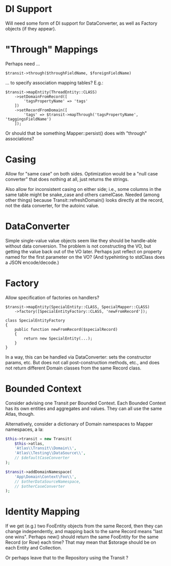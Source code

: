 # DI Support

Will need some form of DI support for DataConverter, as well as Factory objects
(if they appear).

# "Through" Mappings

Perhaps need ...

    $transit->through($throughFieldName, $foreignFieldName)

... to specify association mapping tables? E.g.:

    $transit->mapEntity(ThreadEntity::CLASS)
        ->setDomainFromRecord([
            'tagsPropertyName' => 'tags'
        ])
        ->setRecordFromDomain([
            'tags' => $transit->mapThrough('tagsPropertyName', 'taggingsFieldName')
        ]);

Or should that be something Mapper::persist() does with "through" associations?

# Casing

Allow for "same case" on both sides. Optimization would be a "null case
converter" that does nothing at all, just returns the strings.

Also allow for inconsistent casing on either side; i.e., some columns in the
same table might be snake_case and others camelCase. Needed (among other things)
because Transit::refreshDomain() looks directly at the record, not the data
converter, for the autoinc value.

# DataConverter

Simple single-value value objects seem like they should be handle-able without
data conversion. The problem is not constructing the VO, but getting the value
back out of the VO later. Perhaps just reflect on property named for the first
parameter on the VO? (And typehinting to stdClass does a JSON encode/decode.)

# Factory

Allow specification of factories on handlers?

```
$transit->mapEntity(SpecialEntity::CLASS, SpecialMapper::CLASS)
    ->factory([SpecialEntityFactory::CLASS, 'newFromRecord']);

class SpecialEntityFactory
{
    public function newFromRecord($specialRecord)
    {
        return new SpecialEntity(...);
    }
}
```

In a way, this can be handled via DataConverter: sets the constructor params,
etc. But does not call post-construction methods, etc., and does not return
different Domain classes from the same Record class.

# Bounded Context

Consider advising one Transit per Bounded Context. Each Bounded Context has its
own entities and aggregates and values. They can all use the same Atlas, though.

Alternatively, consider a dictionary of Domain namespaces to Mapper namespaces,
a la:

```php
$this->transit = new Transit(
    $this->atlas,
    'Atlas\\Transit\\Domain\\',
    'Atlas\\Testing\\DataSource\\',
    // $defaultCaseConverter
);

$transit->addDomainNamespace(
    'App\Domain\Context\Foo\\',
    // $otherDataSourceNamespace,
    // $otherCaseConverter
);
```

# Identity Mapping

If we get (e.g.) two FooEntity objects from the same Record, then they can change
independently, and mapping back to the same Record means "last one wins".
Perhaps new() should return the same FooEntity for the same Record (or Row) each time?
That may mean that $storage should be on each Entity and Collection.

Or perhaps leave that to the Repository using the Transit ?
